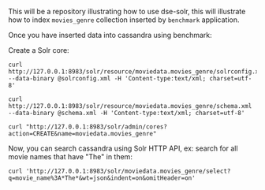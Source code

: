 This will be a repository illustrating how to use dse-solr, this will illustrate how to index `movies_genre` collection
inserted by `benchmark` application.

Once you have inserted data into cassandra using benchmark:

Create a Solr core:

    curl http://127.0.0.1:8983/solr/resource/moviedata.movies_genre/solrconfig.xml --data-binary @solrconfig.xml -H 'Content-type:text/xml; charset=utf-8'

    curl http://127.0.0.1:8983/solr/resource/moviedata.movies_genre/schema.xml --data-binary @schema.xml -H 'Content-type:text/xml; charset=utf-8'

    curl "http://127.0.0.1:8983/solr/admin/cores?action=CREATE&name=moviedata.movies_genre"

Now, you can search cassandra using Solr HTTP API, ex: search for all movie names that have "The" in them:

    curl 'http://127.0.0.1:8983/solr/moviedata.movies_genre/select?q=movie_name%3A*The*&wt=json&indent=on&omitHeader=on'